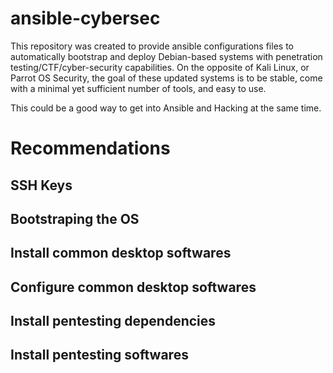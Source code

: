 # ansible-cybersec

This repository was created to provide ansible configurations files to automatically bootstrap and deploy Debian-based systems with penetration testing/CTF/cyber-security capabilities. On the opposite of Kali Linux, or Parrot OS Security, the goal of these updated systems is to be stable, come with a minimal yet sufficient number of tools, and easy to use.

This could be a good way to get into Ansible and Hacking at the same time.

# Recommendations

## SSH Keys


## Bootstraping the OS


## Install common desktop softwares


## Configure common desktop softwares


## Install pentesting dependencies


## Install pentesting softwares
